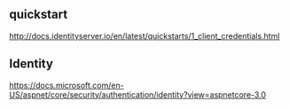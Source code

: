 ## quickstart

http://docs.identityserver.io/en/latest/quickstarts/1_client_credentials.html

## Identity

https://docs.microsoft.com/en-US/aspnet/core/security/authentication/identity?view=aspnetcore-3.0
